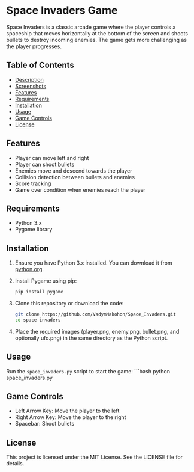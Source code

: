 # Space Invaders Game

Space Invaders is a classic arcade game where the player controls a spaceship that moves horizontally at the bottom of the screen and shoots bullets to destroy incoming enemies. The game gets more challenging as the player progresses.

## Table of Contents

- [Description](#description)
- [Screenshots](#screenshots)
- [Features](#features)
- [Requirements](#requirements)
- [Installation](#installation)
- [Usage](#usage)
- [Game Controls](#game-controls)
- [License](#license)

## Features

- Player can move left and right
- Player can shoot bullets
- Enemies move and descend towards the player
- Collision detection between bullets and enemies
- Score tracking
- Game over condition when enemies reach the player

## Requirements

- Python 3.x
- Pygame library

## Installation

1. Ensure you have Python 3.x installed. You can download it from [python.org](https://www.python.org/).

2. Install Pygame using pip:
    ```bash
    pip install pygame
    ```

3. Clone this repository or download the code:
    ```bash
    git clone https://github.com/VadymMakohon/Space_Invaders.git
    cd space-invaders
    ```

4. Place the required images (player.png, enemy.png, bullet.png, and optionally ufo.png) in the same directory as the Python script.

## Usage
Run the `space_invaders.py` script to start the game:
    ```bash
    python space_invaders.py

## Game Controls
- Left Arrow Key: Move the player to the left
- Right Arrow Key: Move the player to the right
- Spacebar: Shoot bullets

## License
This project is licensed under the MIT License. See the LICENSE file for details.